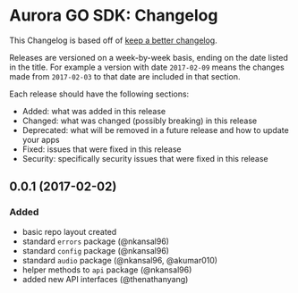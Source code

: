 # Aurora GO SDK: Changelog

This Changelog is based off of [keep a better changelog](https://github.com/olivierlacan/keep-a-changelog/blob/master/CHANGELOG.md).

Releases are versioned on a week-by-week basis, ending on the date listed in the title. For example a version with date `2017-02-09` means the changes made from `2017-02-03` to that date are included in that section.

Each release should have the following sections:
- Added: what was added in this release
- Changed: what was changed (possibly breaking) in this release
- Deprecated: what will be removed in a future release and how to update your apps
- Fixed: issues that were fixed in this release
- Security: specifically security issues that were fixed in this release

## 0.0.1 (2017-02-02)

### Added
- basic repo layout created
- standard `errors` package (@nkansal96)
- standard `config` package (@nkansal96)
- standard `audio` package (@nkansal96, @akumar010)
- helper methods to `api` package (@nkansal96)
- added new API interfaces (@thenathanyang)
